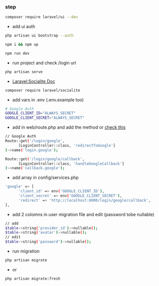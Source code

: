 ### step

```sh
composer require laravel/ui --dev
```

-   add ui auth

```sh
php artisan ui bootstrap --auth
```

```sh
npm i && npm up
```

```sh
npm run dev
```

-   run project and check /login url

```sh
php artisan serve
```

-   [Laravel:Socialite Doc](https://laravel.com/docs/8.x/socialite#routing)

```sh
composer require laravel/socialite
```

-   add vars in .env (.env.example too)

```sh
# Google Auth
GOOGLE_CLIENT_ID="ALWAYS_SECRET"
GOOGLE_CLIENT_SECRET="ALWAYS_SECRET"
```

-   add in web/route.php and add the method or [check this](https://github.com/Lukmanern/laravel-with-google-auth/blob/master/app/Http/Controllers/Auth/LoginController.php)

```sh
// Google Auth
Route::get('/login/google',
      [LoginController::class, 'redirectToGoogle']
)->name('login.google');

Route::get('/login/google/callback',
      [LoginController::class, 'handleGoogleCallback']
)->name('callback.google');
```

-   add array in config/services.php

```sh
'google' => [
      'client_id' => env('GOOGLE_CLIENT_ID'),
      'client_secret' => env('GOOGLE_CLIENT_SECRET'),
      'redirect' => 'http://localhost:8000/login/google/callback',
],
```

-   add 2 colomns in user migration file and edit (password tobe nullable)

```sh
// add
$table->string('provider_id')->nullable();
$table->string('avatar')->nullable();
// edit
$table->string('password')->nullable();
```

-   run migration

```sh
php artisan migrate
```

-   or

```sh
php artisan migrate:fresh
```
